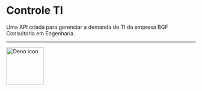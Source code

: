 # Controle TI

Uma API criada para gerenciar a demanda de TI da empresa BGF Consultoria em Engenharia.

---

[<img alt="Deno icon" src="https://www.svgrepo.com/show/353643/deno.svg" width="100px"/>](https://deno.com/)